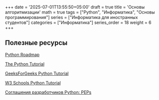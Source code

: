 +++
date = '2025-07-01T13:55:50+05:00'
draft = true
title = 'Основы алгоритмизации'
math = true
tags = ["Python", "Информатика", "Основы программирования"]
series = ["Информатика для иностранных студентов"]
categories = ["Информатика"]
series_order = 18
weight = 6
+++

<!--more-->

## Полезные ресурсы 

[Python Roadmap](https://roadmap.sh/python)

[The Python Tutorial](https://docs.python.org/3.15/tutorial/index.html)

[GeeksForGeeks Python Tutorial](https://www.geeksforgeeks.org/category/python/)

[W3 Schools Python Tutorial](https://www.w3schools.com/python/default.asp)

[Соглашения разработчиков Python: PEPs](https://peps.python.org/pep-0000/)
